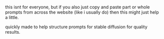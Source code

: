 this isnt for everyone, but if you also just copy and paste part or whole prompts from across the website (like i usually do) then this might just help a little.

quickly made to help structure prompts for stable diffusion for quality results.
